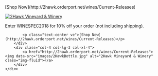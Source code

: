 <div class="card">
    <div class="row">
        <p class="text-center vab d-none d-md-block">[Shop Now](http://2hawk.orderport.net/wines/Current-Releases)</p>
        <div class="col-8 col-lg-9 col-xl-8 align-self-center">
            <a href="http://2hawk.orderport.net/wines/Current-Releases"><img data-src="images/2HawkLogo.png" alt="2Hawk Vineyard & Winery" class="img-fluid"></a>
            <p class="card-text text-center">Enter WINESPEC2018 for 10% off your order (not including shipping).</p>

            <p class="text-center ve">[Shop Now](http://2hawk.orderport.net/wines/Current-Releases)</p>
        </div>
        <div class="col-4 col-lg-3 col-xl-4">
            <a href="http://2hawk.orderport.net/wines/Current-Releases"><img data-src="images/2HawkBottle.jpg" alt="2Hawk Vineyard & Winery" class="img-fluid"></a>
        </div>
    </div>
</div>
